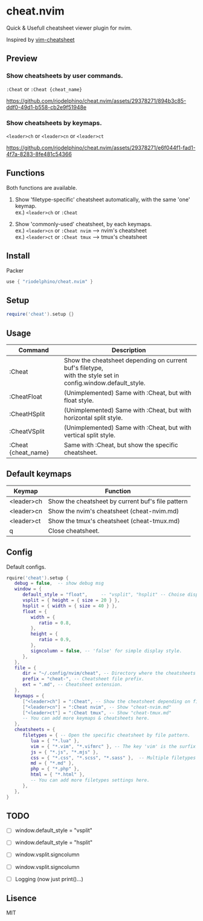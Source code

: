 
# cheat.nvim

Quick & Usefull cheatsheet viewer plugin for nvim.

Inspired by [vim-cheatsheet](https://github.com/reireias/vim-cheatsheet)


## Preview

### Show cheatsheets by user commands.
`:Cheat` or `:Cheat {cheat_name}`

https://github.com/riodelphino/cheat.nvim/assets/29378271/894b3c85-ddf0-49d1-b558-cb2e9f51948e

### Show cheatsheets by keymaps.
`<leader>ch` or `<leader>cn` or `<leader>ct`

https://github.com/riodelphino/cheat.nvim/assets/29378271/e6f044f1-fad1-4f7a-8283-8fe481c54366


## Functions

Both functions are available.

1. Show 'filetype-specific' cheatsheet automatically, with the same 'one' keymap.  
   ex.) `<leader>ch` or `:Cheat`

1. Show 'commonly-used' cheatsheet, by each keymaps.  
   ex.) `<leader>cn` or `:Cheat nvim` --> nvim's cheatsheet  
   ex.) `<leader>ct` or `:Cheat tmux` --> tmux's cheatsheet  


## Install

Packer
```lua
use { "riodelphino/cheat.nvim" }
```


## Setup
```lua
require('cheat').setup {}
```


## Usage

| Command             | Description                                                                                                    |
|---------------------|----------------------------------------------------------------------------------------------------------------|
| :Cheat              | Show the cheatsheet depending on current buf's filetype,<br>with the style set in config.window.default_style. |
| :CheatFloat         | (Unimplemented) Same with :Cheat, but with float style.                                                        |
| :CheatHSplit        | (Unimplemented) Same with :Cheat, but with horizontal split style.                                             |
| :CheatVSplit        | (Unimplemented) Same with :Cheat, but with vertical split style.                                               |
| :Cheat {cheat_name} | Same with :Cheat, but show the specific cheatsheet.                                                            |


## Default keymaps

| Keymap       | Function                                          |
|--------------|---------------------------------------------------|
| \<leader\>ch | Show the cheatsheet by current buf's file pattern |
| \<leader\>cn | Show the nvim's cheatsheet (cheat-nvim.md)        |
| \<leader\>ct | Show the tmux's cheatsheet (cheat-tmux.md)        |
| q            | Close cheatsheet.                                 |


## Config

Default configs.
```lua
rquire('cheat').setup {
   debug = false,  -- show debug msg
   window = {
      default_style = "float",     -- "vsplit", "hsplit" -- Choise display style.
      vsplit = { height = { size = 20 } },
      hsplit = { width = { size = 40 } },
      float = {
         width = {
            ratio = 0.8,
         },
         height = {
            ratio = 0.9,
         },
         signcolumn = false, -- 'false' for simple display style.
      },
   },
   file = {
      dir = "~/.config/nvim/cheat", -- Directory where the cheatsheets are placed.
      prefix = "cheat-", -- Cheatsheet file prefix.
      ext = ".md", -- Cheatsheet extension.
   },
   keymaps = {
      ["<leader>ch"] = ":Cheat", -- Show the cheatsheet depending on filetype.
      ["<leader>cn"] = ":Cheat nvim", -- Show "cheat-nvim.md"
      ["<leader>ct"] = ":Cheat tmux", -- Show "cheat-tmux.md"
      -- You can add more keymaps & cheatsheets here.
   },
   cheatsheets = {
      filetypes = { -- Open the specific cheatsheet by file pattern.
         lua = { "*.lua" },
         vim = { "*.vim", "*.vifmrc" }, -- The key 'vim' is the surfix of filename. ex.) cheat-vim.md
         js = { "*.js", "*.mjs" },
         css = { "*.css", "*.scss", "*.sass" },  -- Multiple filetypes are allowed.
         md = { "*.md" },
         php = { "*.php" },
         html = { "*.html" },
         -- You can add more filetypes settings here.
      },
   },
}

```


## TODO

- [ ] window.default_style = "vsplit"
- [ ] window.default_style = "hsplit"
- [ ] window.vsplit.signcolumn
- [ ] window.vsplit.signcolumn
- [ ] Logging (now just print()...)


## Lisence
MIT

